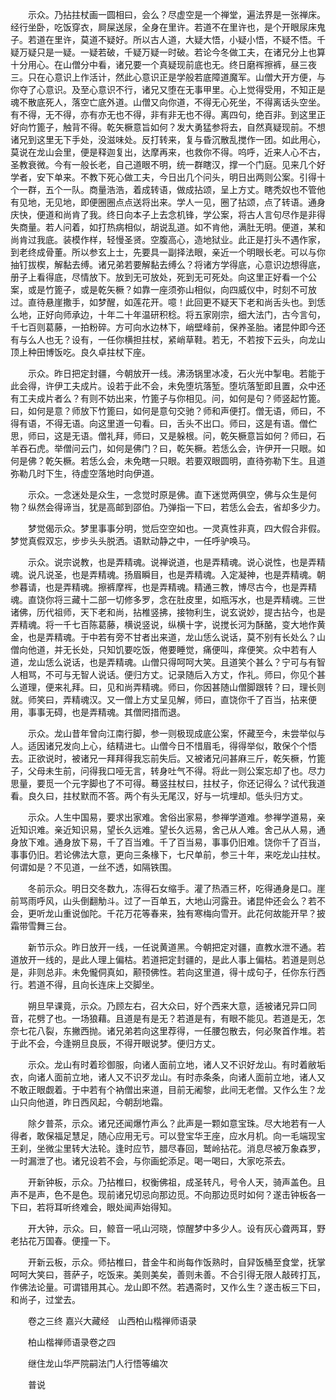 <!-- { "loadSidebar": true } -->
　　示众。乃拈拄杖画一圆相曰，会么？尽虚空是一个禅堂，遍法界是一张禅床。经行坐卧，吃饭穿衣，屙屎送尿，全身在里许。若道不在里许也，是个开眼尿床鬼子。若道在里许，莫道不疑好。所以古人道，大疑大悟，小疑小悟，不疑不悟。千疑万疑只是一疑。一疑若破，千疑万疑一时破。若论今冬做工夫，在诸兄分上也算十分用心。在山僧分中看，诸兄要一个真疑现前底也无。终日磨裈擦裤，昼三夜三。只在心意识上作活计，然此心意识正是学般若底障道魔军。山僧大开方便，与你夺了心意识。及至心意识不行，诸兄又堕在无事甲里。心上觉得受用，不知正是魂不散底死人，落空亡底外道。山僧又向你道，不得无心死坐，不得离话头空坐。有不得，无不得，亦有亦无也不得，非有非无也不得。离四句，绝百非。到这里正好向竹篦子，触背不得。乾矢橛意旨如何？发大勇猛参将去，自然真疑现前。不想诸兄到这里无下手处，没滋味处。反打转来，复与昏沉散乱搅作一团。如此用心，莫说在龙山会里，便是释迦复出，达摩再来，也救你不得。呜呼，近来人心不古，圣教衰微。今有一般长老，自己道眼不明，统一群瞎汉，撑一个门庭。见来几个好学者，安下单来。不教下死心做工夫，今日出几个问头，明日出两则公案。引得十个一群，五个一队。商量浩浩，着成转语，做成拈颂，呈上方丈。瞎秃奴也不管他有见地，无见地，即便圈圈点点送将出来。学人一见，圈了拈颂，点了转语。通身庆快，便道和尚肯了我。终日向本子上去念机锋，学公案，将古人言句尽作是非得失商量。若人问着，如打热病相似，胡说乱道。如不肯他，满肚无明。便道，某和尚肯过我底。装模作样，轻慢圣贤。空腹高心，造地狱业。此正是打头不遇作家，到老终成骨董。所以参玄上士，先要具一副择法眼，亲近一个明眼长老。可以与你抽钉拔楔，解黏去缚。诸兄弟若要解黏去缚么？将诸方学得底，心意识边想得底，册子上看得底，尽情放下。放到无可放处，死到无可死处。向这里正好看一个公案，或是竹篦子，或是乾矢橛？如靠一座须弥山相似，向四威仪中，时刻不可放过。直待悬崖撒手，如梦醒，如莲花开。噫！此回更不疑天下老和尚舌头也。到恁么地，正好向师承边，十年二十年温研积稔。将五家刚宗，细大法门，古今言句，千七百则葛藤，一拍粉碎。方可向水边林下，峭壁峰前，保养圣胎。诸昆仲即今还有与么人也无？设有，一任你横担拄杖，紧峭草鞋。若无，不若按下云头，向龙山顶上种田博饭吃。良久卓拄杖下座。

　　示众。昨日把定封疆，今朝放开一线。沸汤锅里冰凌，石火光中掣电。若能于此会得，许伊工夫成片。设若于此不会，未免堕坑落堑。堕坑落堑即且置，众中还有工夫成片者么？有则不妨出来，竹篦子与你相见。问，如何是句？师竖起竹篦。曰，如何是意？师放下竹篦曰，如何是意句交驰？师和声便打。僧无语，师曰，不得有语，不得无语。向这里道一句看。曰，舌头不出口。师曰，这是有语。僧伫思，师曰，这是无语。僧礼拜，师曰，又是躲根。问，乾矢橛意旨如何？师曰，石羊吞石虎。举僧问云门，如何是佛门？曰，乾矢橛。若恁么会，许伊开一只眼。如何是佛？乾矢橛。若恁么会，未免瞎一只眼。若要双眼圆明，直待弥勒下生。且道弥勒几时下生，待虚空落地时向伊道。

　　示众。一念迷处是众生，一念觉时原是佛。直下迷觉两俱空，佛与众生是何物？纵然会得谛当，犹是高邮到邵伯。乃弹指一下曰，若恁么会去，省却多少力。

　　梦觉偈示众。梦里事事分明，觉后空空如也。一灵真性非真，四大假合非假。梦觉真假双忘，步步头头脱洒。语默动静之中，一任呼驴唤马。

　　示众。说宗说教，也是弄精魂。说禅说道，也是弄精魂。说心说性，也是弄精魂。说凡说圣，也是弄精魂。扬眉瞬目，也是弄精魂。入定凝神，也是弄精魂。朝参暮请，也是弄精魂。擦裤摩裈，也是弄精魂。精通三教，博尽古今，也是弄精魂。直饶你将三藏十二部一切修多罗，念在肚皮里，如瓶泻水，也是弄精魂。三世诸佛，历代祖师，天下老和尚，拈椎竖拂，接物利生，说玄说妙，提古拈今，也是弄精魂。将一千七百陈葛藤，横说竖说，纵横十字，说搅长河为酥酪，变大地作黄金，也是弄精魂。于中若有旁不甘者出来道，龙山恁么说话，莫不别有长处么？山僧向他道，并无长处，只知饥要吃饭，倦要睡觉，痛便叫，痒便笑。众中若有人道，龙山恁么说话，也是弄精魂。山僧只得呵呵大笑。且道笑个甚么？宁可与有智人相骂，不可与无智人说话。便归方丈。记录随后入方丈，作礼。师曰，你见个甚么道理，便来礼拜。曰，见和尚弄精魂。师曰，你因甚随山僧脚跟转？曰，理长则就。师笑曰，弄精魂汉。又一僧上方丈呈见解，师曰，直饶你千了百当，拈来便用，事事无碍，也是弄精魂。其僧罔措而退。

　　示众。龙山昔年曾向江南行脚，参一则极现成底公案，怀藏至今，未尝举似与人。适因诸兄发向上心，结精进七。山僧今日不惜眉毛，得得举似，敢保个个悟去。正欲说时，被诸兄一拜拜得我忘前失后。又被诸兄问甚麻三斤，乾矢橛，竹篦子，父母未生前，问得我口哑无言，转身吐气不得。将此一则公案忘却了也。尽力思量，要觅一个元字脚也了不可得。蓦竖拄杖曰，拄杖子，你还记得么？试代我道看。良久曰，拄杖默而不答。两个有头无尾汉，好与一坑埋却。低头归方丈。

　　示众。人生中国易，要求出家难。舍俗出家易，参禅学道难。参禅学道易，亲近知识难。亲近知识易，望长久远难。望长久远易，舍己从人难。舍己从人易，通身放下难。通身放下易，千了百当难。千了百当易，事事仍旧难。饶你千了百当，事事仍旧。若论佛法大意，更向三条椽下，七尺单前，参三十年，来吃龙山拄杖。何谓如是？不见道，一丝不透，如隔铁围。

　　冬前示众。明日交冬数九，冻得石女缩手。灌了热酒三杯，吃得通身是口。崖前骂雨呼风，山头倒翻觔斗。过了一百单五，大地山河露丑。诸昆仲还会么？若不会，更听龙山重说伽陀。千花万花等春来，独有寒梅向雪开。此花何故能开早？披霜带雪舞三台。

　　新节示众。昨日放开一线，一任说黄道黑。今朝把定对疆，直教水泄不通。若道放开一线的，是此人理上偏枯。若道把定封疆的，是此人事上偏枯。若道是则总是，非则总非。未免儱侗真如，颟顸佛性。若向这里道，得十成句子，任你东行西行。若道不得，且向长连床上交脚坐。

　　朔旦早课竟，示众。乃顾左右，召大众曰，好个西来大意，适被诸兄异口同音，花劈了也。一场狼藉。且道是有是无？若道是有，有眼不能见。若道是无，怎奈七花八裂，东撇西抛。诸兄弟若向这里荐得，一任腰包散去，何必聚首作堆。若于此不会，今逢朔旦良辰，不得开眼说梦。便归方丈。

　　示众。龙山有时着珍御服，向诸人面前立地，诸人又不识好龙山。有时着敝垢衣，向诸人面前立地，诸人又不识歹龙山。有时赤条条，向诸人面前立地，诸人又不敢正眼觑着。于中若有个衲僧出来道，目前无阇黎，此间无老僧。又作么生？龙山只向他道，昨日西风起，今朝刮地霜。

　　除夕普茶，示众。诸兄还闻爆竹声么？此声是一颗如意宝珠。尽大地若有一人得者，敢保福足慧足，随心应用无亏。可以登宝华王座，应水月机。向一毛端现宝王刹，坐微尘里转大法轮。逢时应节，腊尽春回，鹫岭拈花。消息尽被万象森罗，一时漏泄了也。诸兄设若不会，与你画蛇添足。喝一喝曰，大家吃茶去。

　　开新钟板，示众。乃拈椎曰，权衡佛祖，成圣转凡，号令人天，骑声盖色。且声不是声，色不是色。现前诸兄切忌向那边觅。不向那边觅时如何？遂击钟板各一下曰，若将耳听终难会，眼处闻声始得知。

　　开大钟，示众。曰，鲸音一吼山河晓，惊醒梦中多少人。设有灰心聋两耳，野老拈花万国春。便撞一下。

　　开新云板，示众。师拈椎曰，昔金牛和尚每作饭熟时，自舁饭桶至食堂，抚掌呵呵大笑曰，菩萨子，吃饭来。美则美矣，善则未善。不合引得无限人敲砖打瓦，作佛法论量。可谓错用其心。龙山即不然。若遇斋时，又作么生？遂击板三下曰，和尚子，过堂去。

　　卷之三终
嘉兴大藏经　山西柏山楷禅师语录


　　柏山楷禅师语录卷之四

　　继住龙山华严院嗣法门人行悟等编次

　　普说

